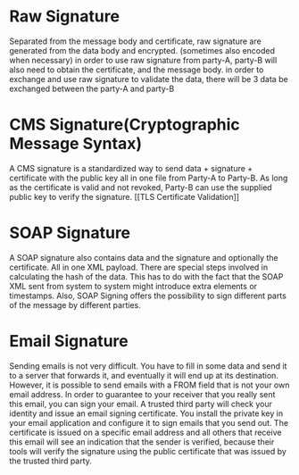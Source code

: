 # Raw Signature
Separated from the message body and certificate, raw signature are generated from the data body and encrypted. (sometimes also encoded when necessary)
in order to use raw signature from party-A, party-B will also need to obtain the certificate, and the message body. in order to exchange and use raw signature to validate the data, there will be 3 data be exchanged between the party-A and party-B

# CMS Signature(Cryptographic Message Syntax)
A CMS signature is a standardized way to send data + signature + certificate with the public key all in one file from Party-A to Party-B. As long as the certificate is valid and not revoked, Party-B can use the supplied public key to verify the signature.
[[TLS Certificate Validation]]

# SOAP Signature
A SOAP signature also contains data and the signature and optionally the certificate. All in one XML payload. There are special steps involved in calculating the hash of the data. This has to do with the fact that the SOAP XML sent from system to system might introduce extra elements or timestamps. Also, SOAP Signing offers the possibility to sign different parts of the message by different parties.

# Email Signature
Sending emails is not very difficult. You have to fill in some data and send it to a server that forwards it, and eventually it will end up at its destination. However, it is possible to send emails with a FROM field that is not your own email address. In order to guarantee to your receiver that you really sent this email, you can sign your email. A trusted third party will check your identity and issue an email signing certificate. You install the private key in your email application and configure it to sign emails that you send out. The certificate is issued on a specific email address and all others that receive this email will see an indication that the sender is verified, because their tools will verify the signature using the public certificate that was issued by the trusted third party.
